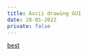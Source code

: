 ```yaml
---
title: Ascii drawing GUI
date: 28-05-2022
private: false
---
```


[best](https://www.huy.rocks/ascii-d)
